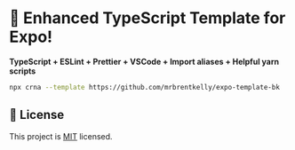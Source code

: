 # :space_invader: Enhanced TypeScript Template for Expo!

**TypeScript + ESLint + Prettier + VSCode + Import aliases + Helpful yarn scripts**

```bash
npx crna --template https://github.com/mrbrentkelly/expo-template-bk
```

## :bookmark: License

This project is [MIT](LICENSE) licensed.
